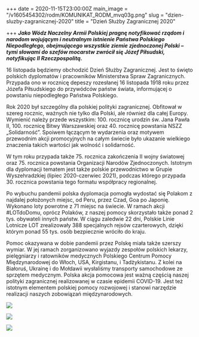 +++
date = 2020-11-15T23:00:00Z
main_image = "/v1605454302/rodm/KOMUNIKAT_RODM_mvq03g.png"
slug = "dzien-sluzby-zagranicznej-2020"
title = "Dzień Służby Zagranicznej 2020"

+++
**_Jako Wódz Naczelny Armii Polskiej pragnę notyfikować rządom i narodom wojującym i neutralnym istnienie Państwa Polskiego Niepodległego, obejmującego wszystkie ziemie zjednoczonej Polski – tymi słowami do szefów mocarstw zwrócił się Józef Piłsudski, notyfikując II Rzeczpospolitą._**

16 listopada będziemy obchodzić Dzień Służby Zagranicznej. Jest to święto polskich dyplomatów i pracowników Ministerstwa Spraw Zagranicznych. Przypada ono w rocznicę depeszy rozesłanej 16 listopada 1918 roku przez Józefa Piłsudskiego do przywódców państw świata, informującej o powstaniu niepodległego Państwa Polskiego.

Rok 2020 był szczególny dla polskiej polityki zagranicznej. Obfitował w szereg rocznic, ważnych nie tylko dla Polski, ale również dla całej Europy. Wymienić należy przede wszystkim: 100. rocznicę urodzin św. Jana Pawła II, 100. rocznicę Bitwy Warszawskiej oraz 40. rocznicę powstania NSZZ „Solidarność”. Spoiwem łączącym te wydarzenia oraz motywem przewodnim akcji promocyjnych na całym świecie było ukazanie wielkiego znaczenia takich wartości jak wolność i solidarność.

W tym roku przypada także 75. rocznica zakończenia II wojny światowej oraz 75. rocznica powstania Organizacji Narodów Zjednoczonych. Istotnym dla dyplomacji tematem jest także polskie przewodnictwo w Grupie Wyszehradzkiej (lipiec 2020-czerwiec 2021), podczas którego przypada 30. rocznica powstania tego formatu współpracy regionalnej.

Po wybuchu pandemii polska dyplomacja pomogła wydostać się Polakom z najdalej położonych miejsc, od Peru, przez Czad, Goa po Japonię. Wykonano loty powrotne z 71 miejsc na świecie. W ramach akcji #LOTdoDomu, oprócz Polaków, z naszej pomocy skorzystało także ponad 2 tys. obywateli innych państw. W ciągu zaledwie 22 dni, Polskie Linie Lotnicze LOT zrealizowały 388 specjalnych rejsów czarterowych, dzięki którym ponad 55 tys. osób bezpiecznie wróciło do kraju.

Pomoc okazywana w dobie pandemii przez Polskę miała także szerszy wymiar. W jej ramach zorganizowano wyjazdy zespołów polskich lekarzy, pielęgniarzy i ratowników medycznych Polskiego Centrum Pomocy Międzynarodowej do Włoch, USA, Kirgistanu, i Tadżykistanu. Z kolei na Białoruś, Ukrainę i do Mołdawii wysłaliśmy transporty samochodowe ze sprzętem medycznym. Polska akcja pomocowa jest ważną częścią naszej polityki zagranicznej realizowanej w czasie epidemii COVID-19. Jest też istotnym elementem polskiej pomocy rozwojowej i stanowi narzędzie realizacji naszych zobowiązań międzynarodowych.

![](https://res.cloudinary.com/inspro/image/upload/v1605487263/rodm/4A_dyplomaciWW2_knbe6a.png)

![](https://res.cloudinary.com/inspro/image/upload/v1605487382/rodm/4B_dyplomaciWW2_w9ugwz.png)

![](https://res.cloudinary.com/inspro/image/upload/v1605487427/rodm/4C_dyplomaciWW2_wncy4l.png)
